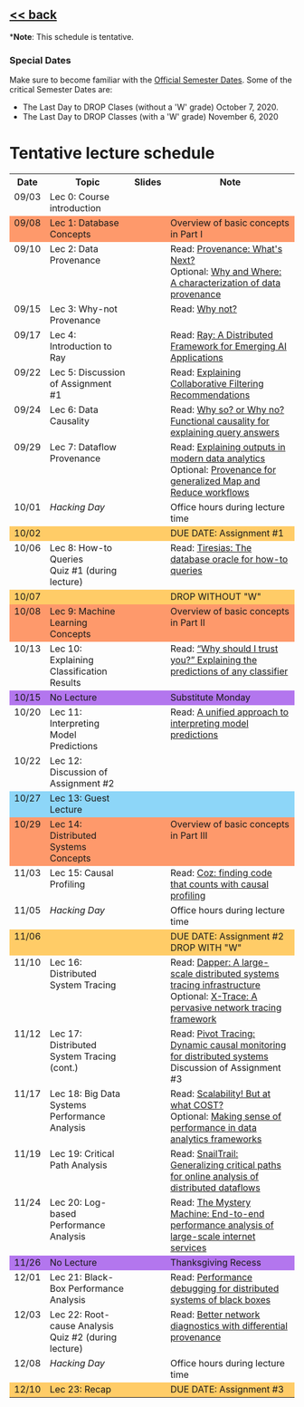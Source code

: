 ## [<< back](./index.html)

***Note**: This schedule is tentative.

### Special Dates
Make sure to become familiar with the [Official Semester Dates](https://www.bu.edu/reg/calendars/semester/). Some of the critical Semester Dates are:
- The Last Day to DROP Clases (without a 'W' grade) October 7, 2020.
- The Last Day to DROP Classes (with a 'W' grade) November 6, 2020

# Tentative lecture schedule



<style type="text/css">
.tg .tg-x5og{font-weight:bold;border-color:inherit;text-align:left;vertical-align:top}
.tg .tg-x5ol{background-color:#b376ee;border-color:inherit;text-align:left;vertical-align:top}  
.tg .tg-x5oc{background-color:#fe996b;border-color:inherit;text-align:left;vertical-align:top}
.tg .tg-xgl1{background-color:#8dd6f8;border-color:inherit;text-align:left;vertical-align:top}
.tg .tg-xglb{background-color:#8dd6f8;border-color:inherit;text-align:left;vertical-align:top}
.tg .tg-31ua{background-color:#ffcc67;border-color:inherit;text-align:left;vertical-align:top}
.tg .tg-0pky{border-color:inherit;text-align:left;vertical-align:top}
.tg .tg-0pkt{font-style:italic;border-color:inherit;text-align:left;vertical-align:top}
.tg .tg-ado3{font-style:italic;background-color:#fe996b;border-color:inherit;text-align:left;vertical-align:top}
</style>
<table class="tg">
  <tr>
    <th>Date</th>
    <th>Topic</th>
    <th>Slides</th>
    <th>Note</th>
  </tr>
  <tr>
    <td class="tg-0pky">09/03</td>
    <td class="tg-0pky">Lec 0: Course introduction</td>
    <td class="tg-0pky"></td>
    <td class="tg-0pky"></td>
  </tr>
  <tr>
    <td class="tg-x5oc">09/08</td>
    <td class="tg-x5oc">Lec 1: Database Concepts</td>
    <td class="tg-x5oc"></td>
    <td class="tg-x5oc">Overview of basic concepts in Part I</td>
  </tr>
  <tr>
    <td class="tg-0pky">09/10</td>
    <td class="tg-0pky">Lec 2: Data Provenance</td>
    <td class="tg-0pky"></td>
    <td class="tg-0pky">Read: <a href="https://sigmodrecord.org/publications/sigmodRecord/1809/pdfs/03_Principles_Buneman.pdf">Provenance: What's Next?</a>
    <br /> Optional: <a href="https://www.cis.upenn.edu/~sanjeev/papers/icdt01_data_provenance.pdf">Why and Where: A characterization of data provenance</a></td>
  </tr>
  <tr>
    <td class="tg-0pky">09/15</td>
    <td class="tg-0pky">Lec 3: Why-not Provenance</td>
    <td class="tg-0pky"></td>
    <td class="tg-0pky">Read: <a href="https://dl.acm.org/doi/pdf/10.1145/1559845.1559901">Why not?</a></td>
  </tr>
  <tr>
    <td class="tg-0pky">09/17</td>
    <td class="tg-0pky">Lec 4: Introduction to Ray</td>
    <td class="tg-0pky"></td>
    <td class="tg-0pky">Read: <a href="https://www.usenix.org/system/files/osdi18-moritz.pdf">Ray: A Distributed Framework for Emerging AI Applications</a></td>
  </tr>
  <tr>
    <td class="tg-0pky">09/22</td>
    <td class="tg-0pky">Lec 5: Discussion of Assignment #1</td>
    <td class="tg-0pky"></td>
    <td class="tg-0pky">Read: <a href="https://dl.acm.org/doi/pdf/10.1145/358916.358995">Explaining Collaborative Filtering Recommendations</a></td>
  </tr>
  <tr>
    <td class="tg-0pky">09/24</td>
    <td class="tg-0pky">Lec 6: Data Causality</td>
    <td class="tg-0pky"></td>
    <td class="tg-0pky">Read: <a href="https://people.cs.umass.edu/~ameli/projects/causality/papers/MUD2010.pdf">Why so? or Why no?
Functional causality for explaining query answers</a></td>
  </tr>
  <tr>
    <td class="tg-0pky">09/29</td>
    <td class="tg-0pky">Lec 7: Dataflow Provenance</td>
    <td class="tg-0pky"></td>
    <td class="tg-0pky">Read: <a href="http://www.vldb.org/pvldb/vol9/p1137-chothia.pdf">Explaining outputs in modern data analytics</a><br />
      Optional: <a href="http://ilpubs.stanford.edu:8090/985/2/cidr_prov_camera2.pdf">Provenance for generalized Map and Reduce workflows</a></td>
  </tr>
  <tr>
    <td class="tg-0pky">10/01</td>
    <td class="tg-0pkt">Hacking Day</td>
    <td class="tg-0pky"></td>
    <td class="tg-0pky">Office hours during lecture time</td>
  </tr>
  <tr>
    <td class="tg-31ua">10/02</td>
    <td class="tg-31ua"></td>
    <td class="tg-31ua"></td>
    <td class="tg-31ua">DUE DATE: Assignment #1</td>
  </tr>
  <tr>
    <td class="tg-0pky">10/06</td>
    <td class="tg-0pky">Lec 8: How-to Queries<br />Quiz #1 (during lecture)</td>
    <td class="tg-0pky"></td>
    <td class="tg-0pky">Read: <a href="https://homes.cs.washington.edu/~suciu/file24_main.pdf">Tiresias: The database oracle for how-to queries</a></td>
  </tr>
  <tr>
    <td class="tg-31ua">10/07</td>
    <td class="tg-31ua"></td>
    <td class="tg-31ua"></td>
    <td class="tg-31ua">DROP WITHOUT "W"</td>
  </tr>
  <tr>
    <td class="tg-x5oc">10/08</td>
    <td class="tg-x5oc">Lec 9: Machine Learning Concepts</td>
    <td class="tg-x5oc"></td>
    <td class="tg-x5oc">Overview of basic concepts in Part II</td>
  </tr>
  <tr>
    <td class="tg-0pky">10/13</td>
    <td class="tg-0pky">Lec 10: Explaining Classification Results</td>
    <td class="tg-0pky"></td>
    <td class="tg-0pky">Read: <a href="https://www.kdd.org/kdd2016/papers/files/rfp0573-ribeiroA.pdf">“Why should I trust you?” Explaining the predictions of any classifier</a></td>
  </tr> 
  <tr>
    <td class="tg-x5ol">10/15</td>
    <td class="tg-x5ol">No Lecture</td>
    <td class="tg-x5ol"></td>
    <td class="tg-x5ol">Substitute Monday</td>
  </tr>
  <tr>
    <td class="tg-0pky">10/20</td>
    <td class="tg-0pky">Lec 11: Interpreting Model Predictions</td>
    <td class="tg-0pky"></td>
    <td class="tg-0pky">Read: <a href="https://papers.nips.cc/paper/7062-a-unified-approach-to-interpreting-model-predictions">A unified approach to interpreting model predictions</a></td>
  </tr>
  <tr>
    <td class="tg-0pky">10/22</td>
    <td class="tg-0pky">Lec 12: Discussion of Assignment #2</td>
    <td class="tg-0pky"></td>
    <td class="tg-0pky"></td>
  </tr>
  <tr>
    <td class="tg-xgl1">10/27</td>
    <td class="tg-xglb">Lec 13: Guest Lecture</td>
    <td class="tg-xgl1"></td>
    <td class="tg-xgl1"></td>
  </tr>
  <tr>
    <td class="tg-x5oc">10/29</td>
    <td class="tg-x5oc">Lec 14: Distributed Systems Concepts</td>
    <td class="tg-x5oc"></td>
    <td class="tg-x5oc">Overview of basic concepts in Part III</td>
  </tr>
  <tr>
    <td class="tg-0pky">11/03</td>
    <td class="tg-0pky">Lec 15: Causal Profiling</td>
    <td class="tg-0pky"></td>
    <td class="tg-0pky">Read: <a href="https://dl.acm.org/doi/pdf/10.1145/2815400.2815409">Coz: finding code that counts with causal profiling</a></td>
  </tr>
  <tr>
    <td class="tg-0pky">11/05</td>
    <td class="tg-0pkt">Hacking Day</td>
    <td class="tg-0pky"></td>
    <td class="tg-0pky">Office hours during lecture time</td>
  </tr>
  <tr>
    <td class="tg-31ua">11/06</td>
    <td class="tg-31ua"></td>
    <td class="tg-31ua"></td>
    <td class="tg-31ua">DUE DATE: Assignment #2 <br />
    DROP WITH "W"</td>
  </tr>
  <tr>
    <td class="tg-0pky">11/10</td>
    <td class="tg-0pky">Lec 16: Distributed System Tracing</td>
    <td class="tg-0pky"></td>
    <td class="tg-0pky">Read: <a href="https://research.google/pubs/pub36356/">Dapper: A large-scale distributed systems tracing infrastructure</a>
    <br /> Optional: <a href="https://www.usenix.org/legacy/event/nsdi07/tech/full_papers/fonseca/fonseca.pdf">X-Trace: A pervasive network tracing framework</a></td>
  </tr>
  <tr>
    <td class="tg-0pky">11/12</td>
    <td class="tg-0pky">Lec 17: Distributed System Tracing (cont.)</td>
    <td class="tg-0pky"></td>
    <td class="tg-0pky">Read: <a href="https://dl.acm.org/doi/pdf/10.1145/2815400.2815415">Pivot Tracing: Dynamic causal monitoring for distributed systems </a>
      <br /> Discussion of Assignment #3</td>
  </tr>
<tr>
    <td class="tg-0pky">11/17</td>
    <td class="tg-0pky">Lec 18: Big Data Systems Performance Analysis</td>
    <td class="tg-0pky"></td>
    <td class="tg-0pky">Read: <a href="https://www.usenix.org/system/files/conference/hotos15/hotos15-paper-mcsherry.pdf">Scalability! But at what COST?</a><br/> Optional: <a href="https://www.usenix.org/system/files/conference/nsdi15/nsdi15-paper-ousterhout.pdf">Making sense of performance in data analytics frameworks</a></td>
  </tr>
  <tr>
    <td class="tg-0pky">11/19</td>
    <td class="tg-0pky">Lec 19: Critical Path Analysis</td>
    <td class="tg-0pky"></td>
    <td class="tg-0pky">Read: <a href="https://cs-people.bu.edu/liagos/material/nsdi18-snailtrail.pdf">SnailTrail: Generalizing critical paths for online
analysis of distributed dataflows</a></td>
  </tr>
  <tr>
    <td class="tg-0pky">11/24</td>
    <td class="tg-0pky">Lec 20: Log-based Performance Analysis</td>
    <td class="tg-0pky"></td>
    <td class="tg-0pky">Read: <a href="https://www.usenix.org/system/files/conference/osdi14/osdi14-paper-chow.pdf">The Mystery Machine: End-to-end performance analysis of large-scale internet services</a></td>
  </tr>
  <tr>
    <td class="tg-x5ol">11/26</td>
    <td class="tg-x5ol">No Lecture</td>
    <td class="tg-x5ol"></td>
    <td class="tg-x5ol">Thanksgiving Recess</td>
  </tr>
  <tr>
    <td class="tg-0pky">12/01</td>
    <td class="tg-0pky">Lec 21: Black-Box Performance Analysis</td>
    <td class="tg-0pky"></td>
    <td class="tg-0pky">Read: <a href="https://dl.acm.org/doi/pdf/10.1145/1165389.945454">Performance debugging for distributed systems of black boxes</a></td>
  </tr>
  <tr>
    <td class="tg-0pky">12/03</td>
    <td class="tg-0pky">Lec 22: Root-cause Analysis <br />Quiz #2 (during lecture)</td>
    <td class="tg-0pky"></td>
    <td class="tg-0pky">Read: <a href="https://dl.acm.org/doi/pdf/10.1145/2934872.2934910">Better network diagnostics with differential provenance</a></td>
  </tr>
  <tr>
    <td class="tg-0pky">12/08</td>
    <td class="tg-0pkt">Hacking Day</td>
    <td class="tg-0pky"></td>
    <td class="tg-0pky">Office hours during lecture time</td>
  </tr>
  <tr>
    <td class="tg-31ua">12/10</td>
    <td class="tg-31ua">Lec 23: Recap</td>
    <td class="tg-31ua"></td>
    <td class="tg-31ua">DUE DATE: Assignment #3</td>
  </tr>
</table>
